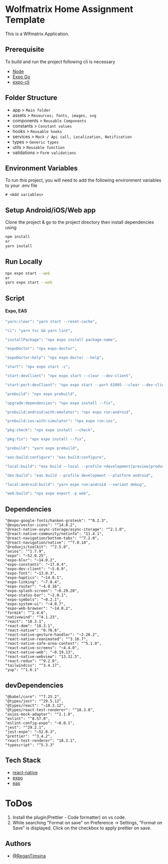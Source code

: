 # Wolfmatrix Home Assignment Template

This is a Wlfmatrix Application.

## Prerequisite

To build and run the project following cli is necessary

- [Node](https://nodejs.org/en)
- [Expo Go](https://expo.dev/go)
- [expo-cli](https://github.com/expo/expo-cli)

## Folder Structure

- app &gt; `Main folder`
- assets &gt; `Resources; fonts, images, svg`
- components &gt; `Reusable Components`
- constants &gt; `Constant values`
- hooks &gt; `Reusable hooks`
- services &gt; `Mock / Api call, Localization, Notification`
- types &gt; `Generic types`
- utils &gt; `Reusable function`
- validations &gt; `Form validations`

## Environment Variables

To run this project, you will need to add the following environment variables to your .env file

```
# <Add variables>
```

## Setup Android/iOS/Web app

Clone the project & go to the project directory then install dependencies using

```bash
npm install
or
yarn install
```

## Run Locally

```bash
npx expo start --web
or
yarn expo start --web
```

## Script

#### Expo, EAS

```bash
"yarn:clear": "yarn start --reset-cache",

"ci": "yarn tsc && yarn lint",

"installPackage": "npx expo install package-name",

"expoDoctor": "npx expo-doctor",

"expoDoctor:help": "npx expo-doctor --help",

"start": "npx expo start -c",

"start:devClient": "npx expo start --clear --dev-client",

"start:port:devClient": "npx expo start --port 61005 --clear --dev-client",

"prebuild": "npx expo prebuild",

"upgrade:dependencies": "npx expo install --fix",

"prebuild:android:with:emulator": "npx expo run:android",

"prebuild:ios:with:simulator": "npx expo run:ios",

"pkg:check": "npx expo install --check",

"pkg:fix": "npx expo install --fix",

"prebuild": "yarn expo prebuild",

"eas:build:configure": "eas build:configure",

"local:build": "eas build --local --profile <development|preview|production> --platform <android|ios> --non-interactive --clear-cache",

"dev:build": "eas build --profile development --platform android",

"local:android:build": "yarn expo run:android --variant debug",

"web:build": "npx expo export -p web",
```

## Dependencies

```
"@expo-google-fonts/hanken-grotesk": "^0.2.3",
"@expo/vector-icons": "^14.0.2",
"@react-native-async-storage/async-storage": "^2.1.0",
"@react-native-community/netinfo": "11.4.1",
"@react-navigation/bottom-tabs": "^7.2.0",
"@react-navigation/native": "^7.0.14",
"@reduxjs/toolkit": "^2.5.0",
"axios": "^1.7.9",
"expo": "~52.0.25",
"expo-blur": "~14.0.2",
"expo-constants": "~17.0.4",
"expo-dev-client": "~5.0.9",
"expo-font": "~13.0.3",
"expo-haptics": "~14.0.1",
"expo-linking": "~7.0.4",
"expo-router": "~4.0.16",
"expo-splash-screen": "~0.29.20",
"expo-status-bar": "~2.0.1",
"expo-symbols": "~0.2.1",
"expo-system-ui": "~4.0.7",
"expo-web-browser": "~14.0.2",
"formik": "^2.4.6",
"nativewind": "^4.1.23",
"react": "18.3.1",
"react-dom": "18.3.1",
"react-native": "0.76.6",
"react-native-gesture-handler": "~2.20.2",
"react-native-reanimated": "^3.16.7",
"react-native-safe-area-context": "^5.1.0",
"react-native-screens": "~4.4.0",
"react-native-web": "~0.19.13",
"react-native-webview": "13.12.5",
"react-redux": "^9.2.0",
"tailwindcss": "^3.4.17",
"yup": "^1.6.1"
```

## devDependencies

```
"@babel/core": "^7.25.2",
"@types/jest": "^29.5.12",
"@types/react": "~18.3.12",
"@types/react-test-renderer": "^18.3.0",
"axios-mock-adapter": "^2.1.0",
"eslint": "^8.57.0",
"eslint-config-expo": "~8.0.1",
"jest": "^29.2.1",
"jest-expo": "~52.0.3",
"prettier": "^3.4.2",
"react-test-renderer": "18.3.1",
"typescript": "^5.3.3"
```

## Tech Stack

- [react-native](https://reactnative.dev/)
- [expo](https://docs.expo.dev)
- [eas](https://expo.dev/eas)

# ToDos

1. Install the plugin(Prettier - Code formatter) on vs code.
2. While searching "Format on save" on Preference -> Settings, "Format on Save" is displayed. Click on the checkbox to apply prettier on save.

## Authors

- [@ReganTimsina](https://github.com/Raeygzz/familyTree)
